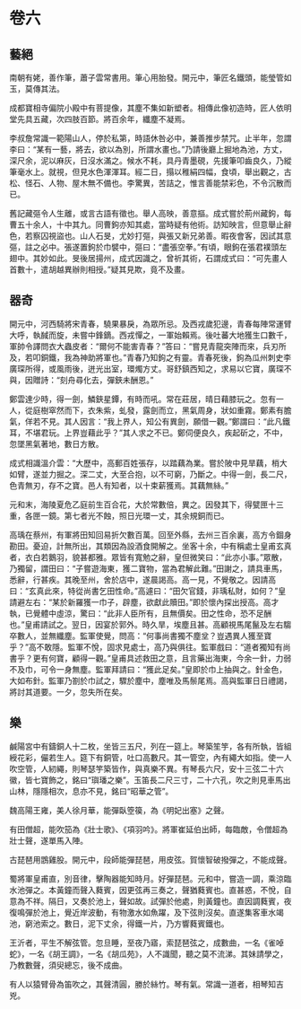 # 卷六

## 藝絕

南朝有姥，善作筆，蕭子雲常書用。筆心用胎發。開元中，筆匠名鐵頭，能瑩管如玉，莫傳其法。

成都寶相寺偏院小殿中有菩提像，其塵不集如新塑者。相傳此像初造時，匠人依明堂先具五藏，次四肢百節。將百余年，纖塵不凝焉。

李叔詹常識一範陽山人，停於私第，時語休咎必中，兼善推步禁咒。止半年，忽謂李曰：“某有一藝，將去，欲以為別，所謂水畫也。”乃請後廳上掘地為池，方丈，深尺余，泥以麻灰，日沒水滿之。候水不耗，具丹青墨硯，先援筆叩齒良久，乃縱筆毫水上。就視，但見水色渾渾耳。經二日，搨以稚絹四幅，食頃，舉出觀之，古松、怪石、人物、屋木無不備也。李驚異，苦詰之，惟言善能禁彩色，不令沉散而已。

舊記藏彄令人生離，或言古語有徵也。舉人高映，善意摳。成式嘗於荊州藏鉤，每曹五十余人，十中其九。同曹鉤亦知其處，當時疑有他術。訪知映言，但意舉止辭色，若察囚視盜也。山人石旻，尤妙打彄，與張又新兄弟善。暇夜會客，因試其意彄，註之必中。張遂置鉤於巾襞中，彄曰：“盡張空拳。”有頃，眼鉤在張君襆頭左翅中。其妙如此。旻後居揚州，成式因識之，曾祈其術，石謂成式曰：“可先畫人首數十，遣胡越異辦則相授。”疑其見欺，竟不及畫。

## 器奇

開元中，河西騎將宋青春，驍果暴戾，為眾所忌。及西戎歲犯邊，青春每陣常運臂大呼，執馘而旋，未嘗中鋒鏑。西戎憚之，一軍始賴焉。後吐蕃大地獲生口數千，軍帥令譯問衣大蟲皮者：“爾何不能害青春？”答曰：“嘗見青龍突陣而來，兵刃所及，若叩銅鐵，我為神助將軍也。”青春乃知鉤之有靈。青春死後，鉤為瓜州刺史李廣琛所得，或風雨後，迸光出室，環燭方丈。哥舒鎮西知之，求易以它寶，廣琛不與，因贈詩：“刻舟尋化去，彈鋏未酬恩。”

鄭雲達少時，得一劍，鱗鋏星鐔，有時而吼。常在莊居，晴日藉膝玩之。忽有一人，從庭樹窣然而下，衣朱紫，虬發，露劍而立，黑氣周身，狀如重霧。鄭素有膽氣，佯若不見。其人因言：“我上界人，知公有異劍，願借一觀。”鄭謂曰：“此凡鐵耳，不堪君玩。上界豈藉此乎？”其人求之不已。鄭伺便良久，疾起斫之，不中，忽墜黑氣著地，數日方散。

成式相識溫介雲：“大歷中，高郵百姓張存，以踏藕為業。嘗於陂中見旱藕，梢大如臂，遂並力掘之。深二丈，大至合抱，以不可窮，乃斷之。中得一劍，長二尺，色青無刃，存不之寶。邑人有知者，以十束薪獲焉。其藕無絲。”

元和末，海陵夏危乙庭前生百合花，大於常數倍，異之。因發其下，得甓匣十三重，各匣一鏡。第七者光不蝕，照日光環一丈，其余規銅而已。

高瑀在蔡州，有軍將田知回易折欠數百萬。回至外縣，去州三百余裏，高方令錮身勘田。憂迫，計無所出，其類因為設酒食開解之。坐客十余，中有稱處士皇甫玄真者，衣白若鵝羽，貌甚都雅。眾皆有寬勉之辭，皇但微笑曰：“此亦小事。”眾散，乃獨留，謂田曰：“子嘗遊海東，獲二寶物，當為君解此難。”田謝之，請具車馬，悉辭，行甚疾。其晚至州，舍於店中，遂晨謁高。高一見，不覺敬之。因請高曰：“玄真此來，特從尚書乞田性命。”高遽曰：“田欠官錢，非瑀私財，如何？”皇請避左右：“某於新羅獲一巾子，辟塵，欲獻此贖田。”即於懷內探出授高。高才執，已覺體中虛涼，驚曰：“此非人臣所有，且無價矣。田之性命，恐不足酬也。”皇甫請試之。翌日，因宴於郭外。時久旱，埃塵且甚。高顧視馬尾鬣及左右騶卒數人，並無纖塵。監軍使覺，問高：“何事尚書獨不塵坌？豈遇異人獲至寶乎？”高不敢隱。監軍不悅，固求見處士，高乃與俱往。監軍戲曰：“道者獨知有尚書乎？更有何寶，顧得一觀。”皇甫具述救田之意，且言藥出海東，今余一針，力弱不及巾，可令一身無塵。監軍拜請曰：“獲此足矣。”皇即於巾上抽與之。針金色，大如布針。監軍乃劄於巾試之，驟於塵中，塵唯及馬鬃尾焉。高與監軍日日禮謁，將討其道要。一夕，忽失所在矣。

## 樂

鹹陽宮中有鑄銅人十二枚，坐皆三五尺，列在一筵上。琴築笙竽，各有所執，皆組綬花彩，儼若生人。筵下有銅管，吐口高數尺。其一管空，內有繩大如指。使一人吹空管，人紉繩，則琴瑟竽築皆作，與真樂不異。有琴長六尺，安十三弦二十六徽，皆七寶飾之，銘曰“璵璠之樂”。玉笛長二尺三寸，二十六孔，吹之則見車馬出山林，隱隱相次，息亦不見，銘曰“昭華之管”。

魏高陽王雍，美人徐月華，能彈臥箜篌，為《明妃出塞》之聲。

有田僧超，能吹笳為《壯士歌》、《項羽吟》。將軍崔延伯出師，每臨敵，令僧超為壯士聲，遂單馬入陣。

古琵琶用鵾雞股。開元中，段師能彈琵琶，用皮弦。賀懷智破撥彈之，不能成聲。

蜀將軍皇甫直，別音律，擊陶器能知時月。好彈琵琶。元和中，嘗造一調，乘涼臨水池彈之。本黃鐘而聲入蕤賓，因更弦再三奏之，聲猶蕤賓也。直甚惑，不悅，自意為不祥。隔日，又奏於池上，聲如故。試彈於他處，則黃鐘也。直因調蕤賓，夜復鳴彈於池上，覺近岸波動，有物激水如魚躍，及下弦則沒矣。直遂集客車水竭池，窮池索之。數日，泥下丈余，得鐵一片，乃方響蕤賓鐵也。

王沂者，平生不解弦管。忽旦睡，至夜乃寤，索琵琶弦之，成數曲，一名《雀啅蛇》，一名《胡王調》，一名《胡瓜苑》，人不識聞，聽之莫不流涕。其妹請學之，乃教數聲，須臾總忘，後不成曲。

有人以猿臂骨為笛吹之，其聲清圓，勝於絲竹。琴有氣。常識一道者，相琴知吉兇。